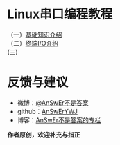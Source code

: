 # Linux串口编程教程
（一）[基础知识介绍]()  
（二）[终端I/O介绍]()  
 (三) []()

# 反馈与建议
- 微博：[@AnSwEr不是答案](http://weibo.com/1783591593)
- github：[AnSwErYWJ](https://github.com/AnSwErYWJ)
- 博客：[AnSwEr不是答案的专栏](http://blog.csdn.net/u011192270)

**作者原创，欢迎补充与指正**

